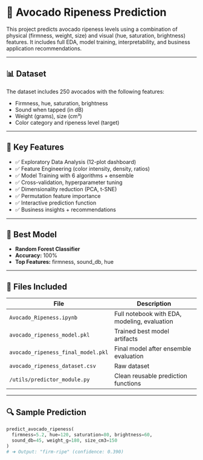 # 🥑 Avocado Ripeness Prediction

This project predicts avocado ripeness levels using a combination of physical (firmness, weight, size) and visual (hue, saturation, brightness) features. It includes full EDA, model training, interpretability, and business application recommendations.

---

## 📊 Dataset
The dataset includes 250 avocados with the following features:
- Firmness, hue, saturation, brightness
- Sound when tapped (in dB)
- Weight (grams), size (cm³)
- Color category and ripeness level (target)

---

## 🚀 Key Features

- ✅ Exploratory Data Analysis (12-plot dashboard)
- ✅ Feature Engineering (color intensity, density, ratios)
- ✅ Model Training with 6 algorithms + ensemble
- ✅ Cross-validation, hyperparameter tuning
- ✅ Dimensionality reduction (PCA, t-SNE)
- ✅ Permutation feature importance
- ✅ Interactive prediction function
- ✅ Business insights + recommendations

---

## 🧠 Best Model

- **Random Forest Classifier**
- **Accuracy:** 100%
- **Top Features:** firmness, sound_db, hue

---

## 📁 Files Included

| File                                | Description                                   |
|-------------------------------------|-----------------------------------------------|
| `Avocado_Ripeness.ipynb`            | Full notebook with EDA, modeling, evaluation  |
| `avocado_ripeness_model.pkl`        | Trained best model artifacts                  |
| `avocado_ripeness_final_model.pkl`  | Final model after ensemble evaluation         |
| `avocado_ripeness_dataset.csv`      | Raw dataset                                   |
| `/utils/predictor_module.py`        | Clean reusable prediction functions           |

---

## 🔍 Sample Prediction

```python
predict_avocado_ripeness(
  firmness=5.2, hue=120, saturation=80, brightness=60, 
  sound_db=45, weight_g=180, size_cm3=150
)
# ➜ Output: "firm-ripe" (confidence: 0.390)
